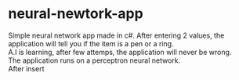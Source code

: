 # neural-newtork-app
Simple neural network app made in c#. After entering 2 values, the application will tell you if the item is a pen or a ring. <br>
A.I is learning, after few attemps, the application will never be wrong. <br>
The application runs on a perceptron neural network.<br>
After insert
<!--<b>Project Completed<b/>:white_check_mark:-->
